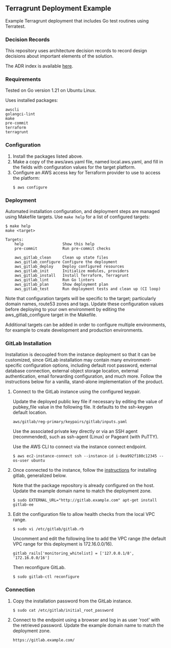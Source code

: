 ## Terragrunt Deployment Example
Example Terragrunt deployment that includes Go test routines using Terratest.

### Decision Records
This repository uses architecture decision records to record design decisions about important elements of the solution.

The ADR index is available [here](./docs/decisions/index.md).

### Requirements
Tested on Go version 1.21 on Ubuntu Linux.

Uses installed packages:
```
awscli
golangci-lint
make
pre-commit
terraform
terragrunt
```

### Configuration
1. Install the packages listed above.
1. Make a copy of the aws/aws.yaml file, named local.aws.yaml, and fill in the fields with configuration values for the target platform.
1. Configure an AWS access key for Terraform provider to use to access the platform:
    ```
    $ aws configure
    ```

### Deployment
Automated installation configuration, and deployment steps are managed using Makefile targets. Use ```make help``` for a list of configured targets:
```
$ make help
make <target>

Targets:
    help                 Show this help
    pre-commit           Run pre-commit checks

    aws_gitlab_clean     Clean up state files
    aws_gitlab_configure Configure the deployment
    aws_gitlab_deploy    Deploy configured resources
    aws_gitlab_init      Initialize modules, providers
    aws_gitlab_install   Install Terraform, Terragrunt
    aws_gitlab_lint      Run Go linters
    aws_gitlab_plan      Show deployment plan
    aws_gitlab_test      Run deployment tests and clean up (CI loop)
```

Note that configuration targets will be specific to the target; particularly domain names, route53 zones and tags. Update these configuration values before deploying to your own environment by editing the aws_gitlab_configure target in the Makefile.

Additional targets can be added in order to configure multiple environments, for example to create development and production environments.

### GitLab Installation
Installation is decoupled from the instance deployment so that it can be customized, since GitLab installation may contain many environment-specific configuration options, including default root password, external database connection, external object storage location, external authentication, email forwarding configuration, and much more. Follow the instructions below for a vanilla, stand-alone implementation of the product.

1. Connect to the GitLab instance using the configured keypair.

    Update the deployed public key file if necessary by editing the value of pubkey_file value in the following file. It defaults to the ssh-keygen default location.

    ```aws/gitlab/reg-primary/keypairs/gitlab/inputs.yaml```

    Use the associated private key directly or via an SSH agent (recommended), such as ssh-agent (Linux) or Pageant (with PuTTY).

    Use the AWS CLI to connect via the instance connect endpoint.

    ```$ aws ec2-instance-connect ssh --instance-id i-0ea992f180c12345 --os-user ubuntu```

2. Once connected to the instance, follow the [instructions](https://about.gitlab.com/install/#ubuntu) for installing gitlab, generalized below.

    Note that the package repository is already configured on the host. Update the example domain name to match the deployment zone.

    ```$ sudo EXTERNAL_URL="http://gitlab.example.com" apt-get install gitlab-ee```

3. Edit the configuration file to allow health checks from the local VPC range.

    ```$ sudo vi /etc/gitlab/gitlab.rb```

    Uncomment and edit the following line to add the VPC range (the default VPC range for this deployment is 172.16.0.0/16).

    ```gitlab_rails['monitoring_whitelist] = ['127.0.0.1/8', '172.16.0.0/16']```

    Then reconfigure GitLab.

    ```$ sudo gitlab-ctl reconfigure```

### Connection
1. Copy the installation password from the GitLab instance.

    ```$ sudo cat /etc/gitlab/initial_root_password```

2. Connect to the endpoint using a browser and log in as user 'root' with the retrieved password. Update the example domain name to match the deployment zone.

    ```https://gitlab.example.com/```

